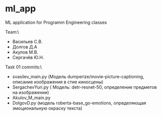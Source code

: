 # ml_app
ML application for Programm Engineering classes

Team:\
- Васильев С.В.
- Долгов Д.А
- Акулов М.В.
- Сергачёв Ю.Н.

Task 01 commits:\
 - svasilev_main.py (Модель dumperize/movie-picture-captioning, описание изображения в стие киносцены)
 - SergachevYuri.py ( Модель: detr-resnet-50, определение предметов на изображении)
 - Akulov_M_main.py
 - DolgovD.py (модель roberta-base_go-emotions, определяющая эмоциональную окраску текста)


